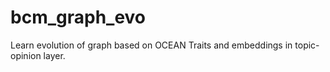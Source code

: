 # bcm_graph_evo
Learn evolution of graph based on OCEAN Traits and embeddings in topic-opinion layer. 
